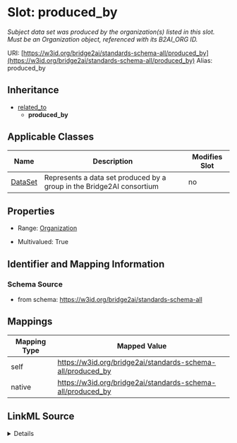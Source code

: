 

# Slot: produced_by 


_Subject data set was produced by the organization(s) listed in this slot. Must be an Organization object, referenced with its B2AI_ORG ID._





URI: [https://w3id.org/bridge2ai/standards-schema-all/produced_by](https://w3id.org/bridge2ai/standards-schema-all/produced_by)
Alias: produced_by


## Inheritance

* [related_to](related_to.md)
    * **produced_by**






## Applicable Classes

| Name | Description | Modifies Slot |
| --- | --- | --- |
| [DataSet](DataSet.md) | Represents a data set produced by a group in the Bridge2AI consortium |  no  |







## Properties

* Range: [Organization](Organization.md)

* Multivalued: True





## Identifier and Mapping Information







### Schema Source


* from schema: https://w3id.org/bridge2ai/standards-schema-all




## Mappings

| Mapping Type | Mapped Value |
| ---  | ---  |
| self | https://w3id.org/bridge2ai/standards-schema-all/produced_by |
| native | https://w3id.org/bridge2ai/standards-schema-all/produced_by |




## LinkML Source

<details>
```yaml
name: produced_by
description: Subject data set was produced by the organization(s) listed in this slot.
  Must be an Organization object, referenced with its B2AI_ORG ID.
from_schema: https://w3id.org/bridge2ai/standards-schema-all
rank: 1000
is_a: related_to
domain: DataSet
inherited: true
alias: produced_by
domain_of:
- DataSet
range: Organization
multivalued: true

```
</details>